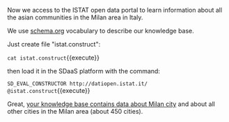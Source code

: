 Now we access to the ISTAT open data portal to learn information about all the asian communities in the Milan area in Italy.

We use [schema.org](http://schema.org) vocabulary to describe our knowledge base.

Just create  file "istat.construct":

`cat istat.construct`{{execute}}

then load it in the SDaaS platform with the command:

`SD_EVAL_CONSTRUCTOR http://datiopen.istat.it/ @istat.construct`{{execute}}

Great, [your knowledge base contains data about Milan city](https://[[HOST_SUBDOMAIN]]-8889-[[KATACODA_HOST]].environments.katacoda.com/sdaas/#explore:kb:http://data.mycompany.com/resource/city_015146) and about all other cities in the Milan area (about 450 cities).

